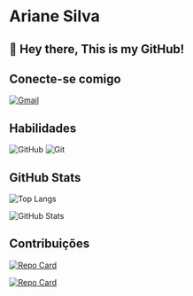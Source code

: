 # Ariane Silva
## 👋 Hey there, This is my GitHub!

## Conecte-se comigo
[![Gmail](https://img.shields.io/badge/Gmail-333333?style=for-the-badge&logo=gmail&logoColor=red)](mailto:francisca.silva@alu.ufc.br)


## Habilidades
![GitHub](https://img.shields.io/badge/GitHub-100000?style=for-the-badge&logo=github&logoColor=white)
![Git](https://img.shields.io/badge/Git-100000?style=for-the-badge&logo=git&logoColor=white)


## GitHub Stats
![Top Langs](https://github-readme-stats.vercel.app/api/top-langs/?username=ArianeSilva10&bg_color=EC63A1&border_color=97D1ED&show_icons=true&icon_color=97D1ED&title_color=FFF&text_color=FFF&hide_progress=true)

![GitHub Stats](https://github-readme-stats.vercel.app/api?username=ArianeSilva10&theme=transparent&bg_color=EC63A1&border_color=97D1ED&show_icons=true&icon_color=97D1ED&title_color=FFF&text_color=FFF)


## Contribuições
[![Repo Card](https://github-readme-stats.vercel.app/api/pin/?username=ArianeSilva10&repo=dio-lab-open-source&bg_color=EC63A1&border_color=FFF&show_icons=true&icon_color=FFF&title_color=FFF&text_color=FFF)](https://github.com/ArianeSilva10/dio-lab-open-source)

[![Repo Card](https://github-readme-stats.vercel.app/api/pin/?username=ArianeSilva10&repo=Projeto_bancario&bg_color=EC63A1&border_color=FFF&show_icons=true&icon_color=FFF&title_color=FFF&text_color=FFF)](https://github.com/ArianeSilva10/Projeto_bancario)